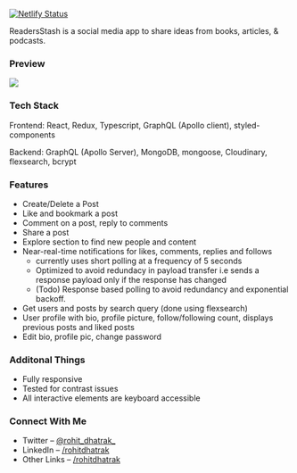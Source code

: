[![Netlify Status](https://api.netlify.com/api/v1/badges/772a1599-4ce0-41b2-a705-314ee4dd1325/deploy-status)](https://app.netlify.com/sites/readers-stash/deploys)

ReadersStash is a social media app to share ideas from books, articles, & podcasts.

### Preview
![](/client/public/readers-stash.gif)

### Tech Stack
Frontend: React, Redux, Typescript, GraphQL (Apollo client), styled-components

Backend: GraphQL (Apollo Server), MongoDB, mongoose, Cloudinary, flexsearch, bcrypt

### Features
- Create/Delete a Post
- Like and bookmark a post
- Comment on a post, reply to comments
- Share a post
- Explore section to find new people and content
- Near-real-time notifications for likes, comments, replies and follows
   - currently uses short polling at a frequency of 5 seconds
   - Optimized to avoid redundacy in payload transfer i.e sends a response payload only if the response has changed
   - (Todo) Response based polling to avoid redundancy and exponential backoff.
- Get users and posts by search query (done using flexsearch)
- User profile with bio, profile picture, follow/following count, displays previous posts and liked posts
- Edit bio, profile pic, change password

### Additonal Things
- Fully responsive
- Tested for contrast issues
- All interactive elements are keyboard accessible

### Connect With Me
- Twitter – [@rohit_dhatrak_](https://twitter.com/rohit_dhatrak_)
- LinkedIn – [/rohitdhatrak](https://www.linkedin.com/in/rohitdhatrak)
- Other Links – [/rohitdhatrak](https://rohitdhatrak.bio.link/)

